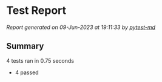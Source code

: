 # Test Report

*Report generated on 09-Jun-2023 at 19:11:33 by [pytest-md]*

[pytest-md]: https://github.com/hackebrot/pytest-md

## Summary

4 tests ran in 0.75 seconds

- 4 passed
